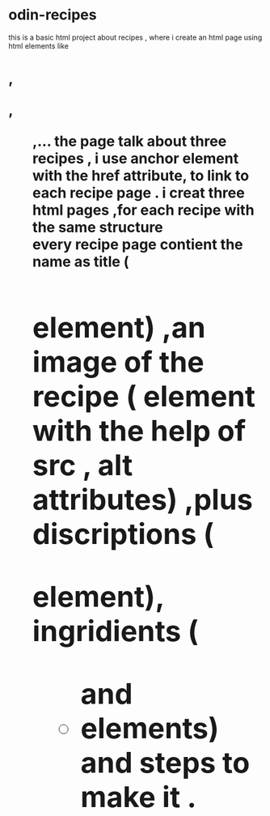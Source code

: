 # odin-recipes
this is a basic html project  about recipes , where i create an html page using html elements like <h1> ,<p>,<ul>,... the page talk about three recipes , i use anchor <a> element with the href attribute, to link to each recipe page .
i creat three html pages ,for each recipe with the same structure  
every recipe page contient the name as title (<h1> element) ,an image of the recipe (<img> element with the help of src , alt attributes) ,plus discriptions (<p> element), ingridients (<ul> and <li> elements)  and steps to make it .